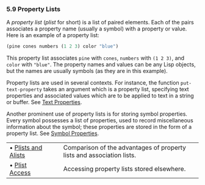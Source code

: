 

### 5.9 Property Lists

A *property list* (*plist* for short) is a list of paired elements. Each of the pairs associates a property name (usually a symbol) with a property or value. Here is an example of a property list:

```lisp
(pine cones numbers (1 2 3) color "blue")
```

This property list associates `pine` with `cones`, `numbers` with `(1 2 3)`, and `color` with `"blue"`. The property names and values can be any Lisp objects, but the names are usually symbols (as they are in this example).

Property lists are used in several contexts. For instance, the function `put-text-property` takes an argument which is a property list, specifying text properties and associated values which are to be applied to text in a string or buffer. See [Text Properties](Text-Properties.html).

Another prominent use of property lists is for storing symbol properties. Every symbol possesses a list of properties, used to record miscellaneous information about the symbol; these properties are stored in the form of a property list. See [Symbol Properties](Symbol-Properties.html).

|                                               |    |                                                                       |
| :-------------------------------------------- | -- | :-------------------------------------------------------------------- |
| • [Plists and Alists](Plists-and-Alists.html) |    | Comparison of the advantages of property lists and association lists. |
| • [Plist Access](Plist-Access.html)           |    | Accessing property lists stored elsewhere.                            |
